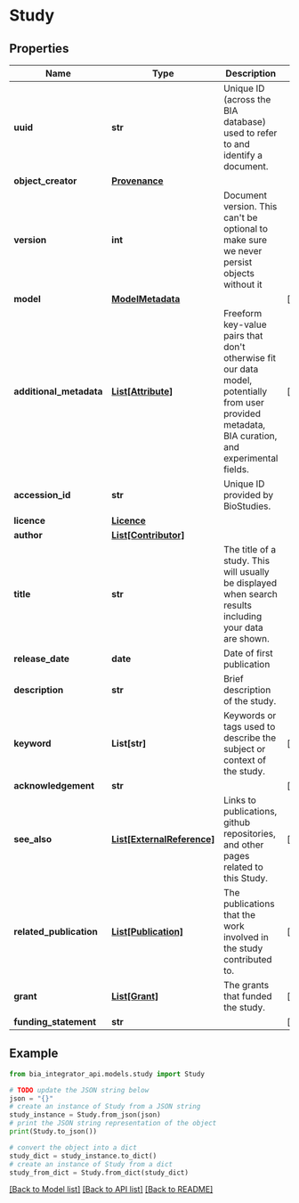 # Study


## Properties

Name | Type | Description | Notes
------------ | ------------- | ------------- | -------------
**uuid** | **str** | Unique ID (across the BIA database) used to refer to and identify a document. | 
**object_creator** | [**Provenance**](Provenance.md) |  | 
**version** | **int** | Document version. This can&#39;t be optional to make sure we never persist objects without it | 
**model** | [**ModelMetadata**](ModelMetadata.md) |  | [optional] 
**additional_metadata** | [**List[Attribute]**](Attribute.md) | Freeform key-value pairs that don&#39;t otherwise fit our data model, potentially from user provided metadata, BIA curation, and experimental fields. | [optional] 
**accession_id** | **str** | Unique ID provided by BioStudies. | 
**licence** | [**Licence**](Licence.md) |  | 
**author** | [**List[Contributor]**](Contributor.md) |  | 
**title** | **str** | The title of a study. This will usually be displayed when search results including your data are shown. | 
**release_date** | **date** | Date of first publication | 
**description** | **str** | Brief description of the study. | 
**keyword** | **List[str]** | Keywords or tags used to describe the subject or context of the study. | [optional] 
**acknowledgement** | **str** |  | [optional] 
**see_also** | [**List[ExternalReference]**](ExternalReference.md) | Links to publications, github repositories, and other pages related to this Study. | [optional] 
**related_publication** | [**List[Publication]**](Publication.md) | The publications that the work involved in the study contributed to. | [optional] 
**grant** | [**List[Grant]**](Grant.md) | The grants that funded the study. | [optional] 
**funding_statement** | **str** |  | [optional] 

## Example

```python
from bia_integrator_api.models.study import Study

# TODO update the JSON string below
json = "{}"
# create an instance of Study from a JSON string
study_instance = Study.from_json(json)
# print the JSON string representation of the object
print(Study.to_json())

# convert the object into a dict
study_dict = study_instance.to_dict()
# create an instance of Study from a dict
study_from_dict = Study.from_dict(study_dict)
```
[[Back to Model list]](../README.md#documentation-for-models) [[Back to API list]](../README.md#documentation-for-api-endpoints) [[Back to README]](../README.md)


